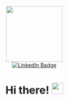<div id="header" align="center">
  <img src="output-onlinegiftools.gif" width="150"/>
  <div id="badges">
    <a href="https://www.linkedin.com/in/madeleine-alabaster/">
      <img src="https://img.shields.io/badge/LinkedIn-blue?style=for-the-badge&logo=linkedin&logoColor=white" alt="LinkedIn Badge"/>
    </a>
  </div>
  <h1>
    Hi there!
    <img src="https://media.giphy.com/media/hvRJCLFzcasrR4ia7z/giphy.gif" width="30px"/>
  </h1>
</div>
